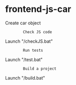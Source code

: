 # frontend-js-car
Create car object

			Check JS code
Launch "/checkJS.bat"

			Run tests
Launch "/test.bat"

			Build a project
Launch "/build.bat"
